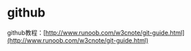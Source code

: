 # github

github教程：[http://www.runoob.com/w3cnote/git-guide.html](http://www.runoob.com/w3cnote/git-guide.html)

